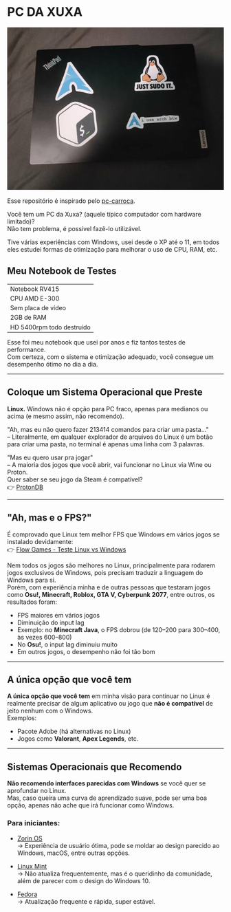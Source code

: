 # PC DA XUXA
![PC DA XUXA](images.jpeg)

Esse repositório é inspirado pelo [pc-carroca](https://github.com/terremoth/pc).

Você tem um PC da Xuxa? (aquele típico computador com hardware limitado)?  
Não tem problema, é possível fazê-lo utilizável.

Tive várias experiências com Windows, usei desde o XP até o 11, em todos eles estudei formas de otimização para melhorar o uso de CPU, RAM, etc.

## Meu Notebook de Testes

<table>
  <tr>
    <td>Notebook RV415</td>
  </tr>
  <tr>
    <td>CPU AMD E-300</td>
  </tr>
  <tr>
    <td>Sem placa de vídeo</td>
  </tr>
  <tr>
    <td>2GB de RAM</td>
  </tr>
  <tr>
    <td>HD 5400rpm todo destruído</td>
  </tr>
</table>

Esse foi meu notebook que usei por anos e fiz tantos testes de performance.  
Com certeza, com o sistema e otimização adequado, você consegue um desempenho ótimo no dia a dia.

---

## Coloque um Sistema Operacional que Preste

**Linux.** Windows não é opção para PC fraco, apenas para medianos ou acima (e mesmo assim, não recomendo).

"Ah, mas eu não quero fazer 213414 comandos para criar uma pasta..."  
– Literalmente, em qualquer explorador de arquivos do Linux é um botão para criar uma pasta, no terminal é apenas uma linha com 3 palavras.

"Mas eu quero usar pra jogar"  
– A maioria dos jogos que você abrir, vai funcionar no Linux via Wine ou Proton.  
Quer saber se seu jogo da Steam é compatível?  
👉 [ProtonDB](https://www.protondb.com/)

---

## "Ah, mas e o FPS?"

É comprovado que Linux tem melhor FPS que Windows em vários jogos se instalado devidamente:  
👉 [Flow Games - Teste Linux vs Windows](https://flowgames.gg/steamos-detona-windows-11-todos-testes-pcs-portateis/)

Nem todos os jogos são melhores no Linux, principalmente para rodarem jogos exclusivos de Windows, pois precisam traduzir a linguagem do Windows para si.  
Porém, com experiência minha e de outras pessoas que testaram jogos como **Osu!, Minecraft, Roblox, GTA V, Cyberpunk 2077**, entre outros, os resultados foram:

- FPS maiores em vários jogos
- Diminuição do input lag
- Exemplo: no **Minecraft Java**, o FPS dobrou (de 120–200 para 300–400, às vezes 600–800)  
- No **Osu!**, o input lag diminuiu muito  
- Em outros jogos, o desempenho não foi tão bom

---

## A única opção que você tem

**A única opção que você tem** em minha visão para continuar no Linux é realmente precisar de algum aplicativo ou jogo que **não é compatível** de jeito nenhum com o Windows.  
Exemplos:  
- Pacote Adobe (há alternativas no Linux)  
- Jogos como **Valorant**, **Apex Legends**, etc.  

---

## Sistemas Operacionais que Recomendo

**Não recomendo interfaces parecidas com Windows** se você quer se aprofundar no Linux.  
Mas, caso queira uma curva de aprendizado suave, pode ser uma boa opção, apenas não ache que irá funcionar como Windows.

### Para iniciantes:

- [Zorin OS](https://zorin.com/os/download/)  
  -> Experiência de usuário ótima, pode se moldar ao design parecido ao Windows, macOS, entre outras opções.

- [Linux Mint](https://linuxmint.com/)  
  -> Não atualiza frequentemente, mas é o queridinho da comunidade, além de parecer com o design do Windows 10.

- [Fedora](https://www.fedoraproject.org/)  
  -> Atualização frequente e rápida, super estável.
